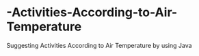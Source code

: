 # -Activities-According-to-Air-Temperature
Suggesting Activities According to Air Temperature by using Java

